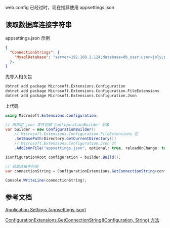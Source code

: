 web.config 已经过时，现在推荐使用 appsettings.json

## 读取数据库连接字符串


appsettings.json 示例

```json
{
  "ConnectionStrings": {
    "MysqlDatabase": "server=192.168.1.124;database=db_user;user=joly;password=123123"
  },
}
```

先导入相关包

```sh
dotnet add package Microsoft.Extensions.Configuration
dotnet add package Microsoft.Extensions.Configuration.FileExtensions
dotnet add package Microsoft.Extensions.Configuration.Json
```

上代码

```cs
using Microsoft.Extensions.Configuration;

// 用指定 json 文件创建 ConfigurationBuilder 对象
var builder = new ConfigurationBuilder()
    // Microsoft.Extensions.Configuration.FileExtensions 包
    .SetBasePath(Directory.GetCurrentDirectory()) 
    // Microsoft.Extensions.Configuration.Json 包
    .AddJsonFile("appsettings.json", optional: true, reloadOnChange: true);

IConfigurationRoot configuration = builder.Build();

// 获取连接字符串
var connectionString = ConfigurationExtensions.GetConnectionString(configuration, "MysqlDatabase");

Console.WriteLine(connectionString);
```


## 参考文档

[Application Settings (appsettings.json)](https://learn.microsoft.com/zh-cn/iis-administration/configuration/appsettings.json)

[ConfigurationExtensions.GetConnectionString(IConfiguration, String) 方法 ](https://learn.microsoft.com/zh-cn/dotnet/api/microsoft.extensions.configuration.configurationextensions.getconnectionstring?view=dotnet-plat-ext-7.0)
